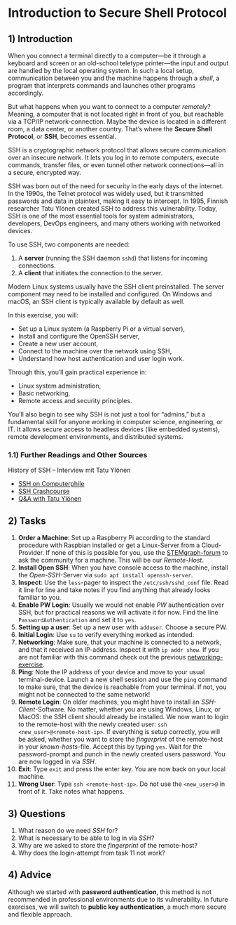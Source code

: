 <!---
{
  "id": "8c79cd1f-f6bd-4930-b62c-b2970c412735",
  "depends_on": ["terminal", "shell", "adduser"],
  "author": "Stephan Bökelmann",
  "first_used": "2025-03-21",
  "keywords": ["network", "user", "SSH", "administration"]
}
--->

# Introduction to Secure Shell Protocol

## 1) Introduction

When you connect a terminal directly to a computer—be it through a keyboard and screen or an old-school teletype printer—the input and output are handled by the local operating system. In such a local setup, communication between you and the machine happens through a *shell*, a program that interprets commands and launches other programs accordingly.

But what happens when you want to connect to a computer *remotely*? Meaning, a computer that is not located right in front of you, but reachable via a TCP/IP network-connection. Maybe the device is located in a different room, a data center, or another country. That’s where the **Secure Shell Protocol**, or **SSH**, becomes essential.

SSH is a cryptographic network protocol that allows secure communication over an insecure network. It lets you log in to remote computers, execute commands, transfer files, or even tunnel other network connections—all in a secure, encrypted way.

SSH was born out of the need for security in the early days of the internet. In the 1990s, the Telnet protocol was widely used, but it transmitted passwords and data in plaintext, making it easy to intercept. In 1995, Finnish researcher Tatu Ylönen created SSH to address this vulnerability. Today, SSH is one of the most essential tools for system administrators, developers, DevOps engineers, and many others working with networked devices.

To use SSH, two components are needed:
1. A **server** (running the SSH daemon `sshd`) that listens for incoming connections.
2. A **client** that initiates the connection to the server.

Modern Linux systems usually have the SSH client preinstalled. The server component may need to be installed and configured. On Windows and macOS, an SSH client is typically available by default as well.

In this exercise, you will:
- Set up a Linux system (a Raspberry Pi or a virtual server),
- Install and configure the OpenSSH server,
- Create a new user account,
- Connect to the machine over the network using SSH,
- Understand how host authentication and user login work.

Through this, you’ll gain practical experience in:
- Linux system administration,
- Basic networking,
- Remote access and security principles.

You’ll also begin to see why SSH is not just a tool for “admins,” but a fundamental skill for anyone working in computer science, engineering, or IT. It allows secure access to headless devices (like embedded systems), remote development environments, and distributed systems.


### 1.1) Further Readings and Other Sources
History of SSH – Interview mit Tatu Ylönen
- [SSH on Computerphile](https://www.youtube.com/watch?v=ORcvSkgdA58)
- [SSH Crashcourse](https://www.youtube.com/watch?v=hQWRp-FdTpc)
- [Q&A with Tatu Ylönen](https://www.youtube.com/watch?v=MbnMRi7664s)

## 2) Tasks
1. **Order a Machine**: Set up a Raspberry Pi according to the standard procedure with Raspbian installed or get a Linux-Server from a Cloud-Provider. If none of this is possible for you, use the [STEMgraph-forum](https://github.com/orgs/STEMgraph/discussions) to ask the community for a machine. This will be our *Remote-Host*.
2. **Install Open SSH**: When you have console access to the machine, install the _Open-SSH_-Server via `sudo apt install openssh-server`.
3. **Inspect**: Use the `less`-pager to inspect the `/etc/ssh/sshd_conf` file. Read it line for line and take notes if you find anything that already looks familiar to you.
4. **Enable PW Login**: Usually we would not enable *PW* authentication over SSH, but for practical reasons we will activate it for now. Find the line `PasswordAuthentication` and set it to `yes`.
5. **Setting up a user**: Set up a new user with `adduser`. Choose a secure PW.
6. **Initial Login**: Use `su` to verify everything worked as intended.
7. **Networking**: Make sure, that your machine is connected to a network, and that it received an IP-address. Inspect it with `ip addr show`. If you are not familiar with this command check out the previous [networking-exercise](www.github.com/STEMgraph).
8. **Ping**: Note the IP address of your device and move to your usual terminal-device. Launch a new shell session and use the `ping` command to make sure, that the device is reachable from your terminal. If not, you might not be connected to the same network!
9. **Remote Login**: On older machines, you might have to install an _SSH-Client_-Software. No matter, whether you are using Windows, Linux, or MacOS: the SSH client should already be installed. We now want to login to the remote-host with the newly created user: `ssh <new_user>@<remote-host-ip>`. If everything is setup correctly, you will be asked, whether you want to store the _fingerprint_ of the remote-host in your _known-hosts_-file. Accept this by typing `yes`. Wait for the password-prompt and punch in the newly created users password. You are now logged in via _SSH_.
10. **Exit**: Type `exit` and press the enter key. You are now back on your local machine.
11. **Wrong User**: Type `ssh <remote-host-ip>`. Do not use the `<new_user>@` in front of it. Take notes what happens.

## 3) Questions
1. What reason do we need _SSH_ for?
2. What is necessary to be able to log in via _SSH_?
3. Why are we asked to store the _fingerprint_ of the remote-host?
4. Why does the login-attempt from task 11 not work?


## 4) Advice
Although we started with **password authentication**, this method is not recommended in professional environments due to its vulnerability. In future exercises, we will switch to **public key authentication**, a much more secure and flexible approach.
